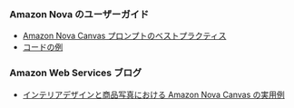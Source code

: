 
### Amazon Nova のユーザーガイド

* [Amazon Nova Canvas プロンプトのベストプラクティス](https://docs.aws.amazon.com/ja_jp/nova/latest/userguide/image-gen-req-resp-structure.html)
* [コードの例](https://docs.aws.amazon.com/ja_jp/nova/latest/userguide/image-gen-code-examples.html)

### Amazon Web Services ブログ

* [インテリアデザインと商品写真における Amazon Nova Canvas の実用例](https://aws.amazon.com/jp/blogs/news/real-world-applications-of-amazon-nova-canvas-for-interior-design-and-product-photography/)
